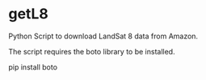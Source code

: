 # getL8
Python Script to download LandSat 8 data from Amazon.

The script requires the boto library to be installed.

pip install boto
